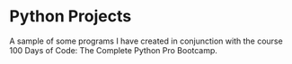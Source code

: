# Python Projects
A sample of some programs I have created in conjunction with the course 100 Days of Code: The Complete Python Pro Bootcamp.
